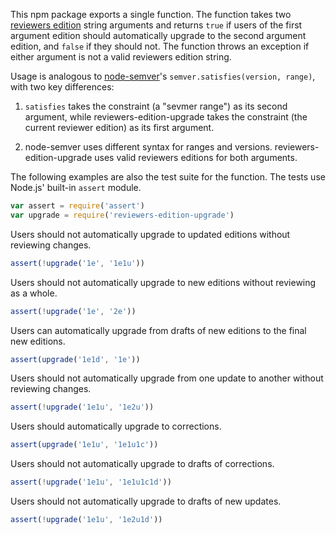 This npm package exports a single function. The function takes two
[reviewers edition][reved] string arguments and returns `true` if users
of the first argument edition should automatically upgrade to the second
argument edition, and `false` if they should not. The function throws an
exception if either argument is not a valid reviewers edition string.

[reved]: https://npmjs.com/packages/reviewers-edition-parse

Usage is analogous to [node-semver][node-semver]'s `semver.satisfies(version, range)`, with two key differences:

1. `satisfies` takes the constraint (a "sevmer range") as its second
   argument, while reviewers-edition-upgrade takes the constraint (the
   current reviewer edition) as its first argument.

2. node-semver uses different syntax for ranges and versions.
   reviewers-edition-upgrade uses valid reviewers editions for both arguments.

[node-semver]: https://www.npmjs.com/package/semver

The following examples are also the test suite for the function. The
tests use Node.js' built-in `assert` module.

```javascript
var assert = require('assert')
var upgrade = require('reviewers-edition-upgrade')
```

Users should not automatically upgrade to updated editions without
reviewing changes.

```javascript
assert(!upgrade('1e', '1e1u'))
```

Users should not automatically upgrade to new editions without
reviewing as a whole.

```javascript
assert(!upgrade('1e', '2e'))
```

Users can automatically upgrade from drafts of new editions to the final
new editions.

```javascript
assert(upgrade('1e1d', '1e'))
```

Users should not automatically upgrade from one update to another
without reviewing changes.

```javascript
assert(!upgrade('1e1u', '1e2u'))
```

Users should automatically upgrade to corrections.

```javascript
assert(upgrade('1e1u', '1e1u1c'))
```

Users should not automatically upgrade to drafts of corrections.

```javascript
assert(!upgrade('1e1u', '1e1u1c1d'))
```

Users should not automatically upgrade to drafts of new updates.

```javascript
assert(!upgrade('1e1u', '1e2u1d'))
```
